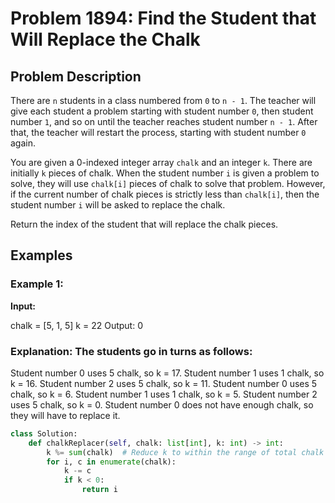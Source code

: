 # Problem 1894: Find the Student that Will Replace the Chalk

## Problem Description

There are `n` students in a class numbered from `0` to `n - 1`. The teacher will give each student a problem starting with student number `0`, then student number `1`, and so on until the teacher reaches student number `n - 1`. After that, the teacher will restart the process, starting with student number `0` again.

You are given a 0-indexed integer array `chalk` and an integer `k`. There are initially `k` pieces of chalk. When the student number `i` is given a problem to solve, they will use `chalk[i]` pieces of chalk to solve that problem. However, if the current number of chalk pieces is strictly less than `chalk[i]`, then the student number `i` will be asked to replace the chalk.

Return the index of the student that will replace the chalk pieces.

## Examples

### Example 1:
**Input:**

chalk = [5, 1, 5]
k = 22
Output:
0
### Explanation: The students go in turns as follows:

Student number 0 uses 5 chalk, so k = 17.
Student number 1 uses 1 chalk, so k = 16.
Student number 2 uses 5 chalk, so k = 11.
Student number 0 uses 5 chalk, so k = 6.
Student number 1 uses 1 chalk, so k = 5.
Student number 2 uses 5 chalk, so k = 0.
Student number 0 does not have enough chalk, so they will have to replace it.
```python
class Solution:
    def chalkReplacer(self, chalk: list[int], k: int) -> int:
        k %= sum(chalk)  # Reduce k to within the range of total chalk usage
        for i, c in enumerate(chalk):
            k -= c
            if k < 0:
                return i
```